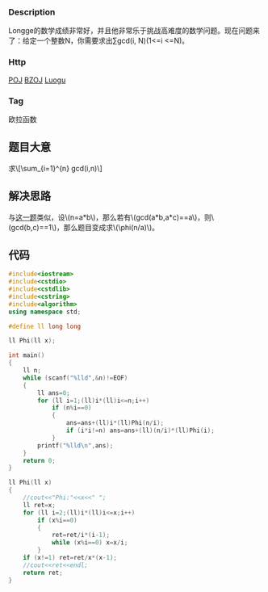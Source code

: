###  Description
Longge的数学成绩非常好，并且他非常乐于挑战高难度的数学问题。现在问题来了：给定一个整数N，你需要求出∑gcd(i, N)(1<=i <=N)。
### Http
[POJ](https://vjudge.net/problem/POJ-2480)
[BZOJ](http://www.lydsy.com/JudgeOnline/problem.php?id=2705)
[Luogu](https://www.luogu.org/problemnew/show/P2303)
### Tag
欧拉函数
## 题目大意
求\\[\sum\_{i=1}^{n} gcd(i,n)\\]
## 解决思路
与[这一题](http://sycstudio.com/archives/110)类似，设\\(n=a\*b\\)，那么若有\\(gcd(a\*b,a\*c)==a\\)，则\\(gcd(b,c)==1\\)，那么题目变成求\\(\phi(n/a)\\)。
## 代码
```cpp
#include<iostream>
#include<cstdio>
#include<cstdlib>
#include<cstring>
#include<algorithm>
using namespace std;

#define ll long long

ll Phi(ll x);

int main()
{
	ll n;
	while (scanf("%lld",&n)!=EOF)
	{
		ll ans=0;
		for (ll i=1;(ll)i*(ll)i<=n;i++)
			if (n%i==0)
			{
				ans=ans+(ll)i*(ll)Phi(n/i);
				if (i*i!=n) ans=ans+(ll)(n/i)*(ll)Phi(i);
			}
		printf("%lld\n",ans);
	}
	return 0;
}

ll Phi(ll x)
{
	//cout<<"Phi:"<<x<<" ";
	ll ret=x;
	for (ll i=2;(ll)i*(ll)i<=x;i++)
		if (x%i==0)
		{
			ret=ret/i*(i-1);
			while (x%i==0) x=x/i;
		}
	if (x!=1) ret=ret/x*(x-1);
	//cout<<ret<<endl;
	return ret;
}
```
